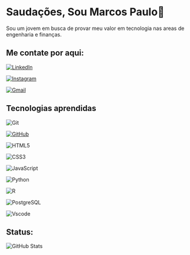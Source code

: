 
# Saudações, Sou Marcos Paulo👾

Sou um jovem em busca de provar meu valor em tecnologia nas areas de engenharia e finanças.

## Me contate por aqui:
[![LinkedIn](https://img.shields.io/badge/LinkedIn-0077B5?style=for-the-badge&logo=linkedin&logoColor=white)](https://www.linkedin.com/in/marcos-paulo-castro-/)

[![Instagram](https://img.shields.io/badge/-Instagram-%23E4405F?style=for-the-badge&logo=instagram&logoColor=white)](https://www.instagram.com/imarcos_paulos2/)

[![Gmail](https://img.shields.io/badge/Gmail-333333?style=for-the-badge&logo=gmail&logoColor=red)](mailto:marcospauloprof2486@gmail.com)

## Tecnologias aprendidas
![Git](https://img.shields.io/badge/GIT-E44C30?style=for-the-badge&logo=git&logoColor=white)

[![GitHub](https://img.shields.io/badge/GitHub-100000?style=for-the-badge&logo=github&logoColor=white)](https://github.com/marcospauloprof2486) 

![HTML5](https://img.shields.io/badge/HTML5-E34F26?style=for-the-badge&logo=html5&logoColor=white)

![CSS3](https://img.shields.io/badge/CSS3-1572B6?style=for-the-badge&logo=css3&logoColor=white)

![JavaScript](https://img.shields.io/badge/JavaScript-F7DF1E?style=for-the-badge&logo=javascript&logoColor=black)

![Python](https://img.shields.io/badge/python-3670A0?style=for-the-badge&logo=python&logoColor=ffdd54)

![R](https://img.shields.io/badge/R-276DC3?style=for-the-badge&logo=r&logoColor=white)

![PostgreSQL](https://img.shields.io/badge/PostgreSQL-000?style=for-the-badge&logo=postgresql)

![Vscode](https://img.shields.io/badge/Vscode-007ACC?style=for-the-badge&logo=visual-studio-code&logoColor=white)

## Status:
![GitHub Stats](https://github-readme-stats.vercel.app/api?username=marcospauloprof2486&theme=transparent&bg_color=000&border_color=30A3DC&show_icons=true&icon_color=30A3DC&title_color=E94D5F&text_color=FFF)







